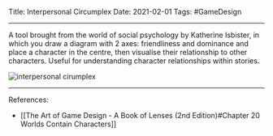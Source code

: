 Title: Interpersonal Circumplex
Date: 2021-02-01
Tags: #GameDesign 

---

A tool brought from the world of social psychology by Katherine Isbister, in which you draw a diagram with 2 axes: friendliness and dominance and place a character in the centre, then visualise their relationship to other characters. Useful for understanding character relationships within stories.

![interpersonal cirumplex](relationship-to-character.png)

---

References:
* [[The Art of Game Design - A Book of Lenses (2nd Edition)#Chapter 20 Worlds Contain Characters]]